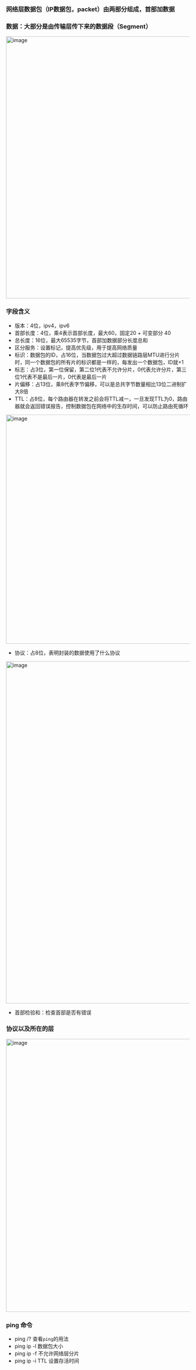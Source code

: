 ### 网络层数据包（IP数据包，packet）由两部分组成，首部加数据 
### 数据：大部分是由传输层传下来的数据段（Segment） 
<img width="716" alt="image" src="https://user-images.githubusercontent.com/39154923/136766714-6d100163-b1d3-4e84-a6fd-095c5e1cedfc.png">

### 字段含义
- 版本：4位，ipv4，ipv6
- 首部长度：4位，乘4表示首部长度，最大60，固定20 + 可变部分 40 
- 总长度：16位，最大65535字节，首部加数据部分长度总和
- 区分服务：设置标记，提高优先级，用于提高网络质量
- 标识：数据包的ID，占16位，当数据包过大超过数据链路层MTU进行分片时，同一个数据包的所有片的标识都是一样的，每发出一个数据包，ID就+1  
- 标志：占3位，第一位保留，第二位1代表不允许分片，0代表允许分片，第三位1代表不是最后一片，0代表是最后一片
- 片偏移：占13位，乘8代表字节偏移，可以是总共字节数量相比13位二进制扩大8倍
- TTL：占8位，每个路由器在转发之前会将TTL减一，一旦发现TTL为0，路由器就会返回错误报告，控制数据包在网络中的生存时间，可以防止路由死循环
<img width="626" alt="image" src="https://user-images.githubusercontent.com/39154923/137114270-36d3f732-10c4-49fc-89ec-ddd64b28fcc6.png">

- 协议：占8位，表明封装的数据使用了什么协议
<img width="935" alt="image" src="https://user-images.githubusercontent.com/39154923/136950247-149fad02-ec13-497a-8878-7f3c52919c8b.png">

- 首部检验和：检查首部是否有错误

### 协议以及所在的层
<img width="746" alt="image" src="https://user-images.githubusercontent.com/39154923/137065562-fc223eb9-7a99-4801-9985-38b98c97f30a.png">


### ping 命令
- ping /? 查看`ping`的用法
- ping ip -l 数据包大小
- ping ip -f 不允许网络层分片
- ping ip -i TTL 设置存活时间